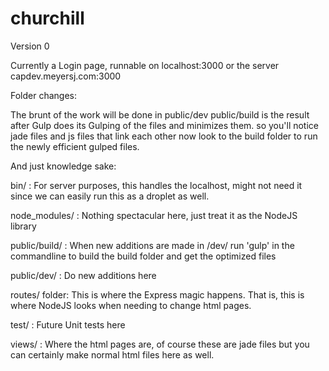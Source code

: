 # churchill

Version 0

Currently a Login page, runnable on localhost:3000
or the server capdev.meyersj.com:3000

Folder changes:

The brunt of the work will be done in public/dev
public/build is the result after Gulp does its Gulping of the files and minimizes them.
so you'll notice jade files and js files that link each other now look to the build
folder to run the newly efficient gulped files.

And just knowledge sake:  

bin/ : For server purposes, this handles the localhost, might not need it since we can easily run this as a 
  droplet as well.
       
node_modules/ : Nothing spectacular here, just treat it as the NodeJS library

public/build/ : When new additions are made in /dev/ run 'gulp' in the commandline to build the build folder
and get the optimized files

public/dev/ : Do new additions here

routes/ folder:  This is where the Express magic happens.  That is, this is where NodeJS looks when needing to 
  change html pages.

test/ :  Future Unit tests here

views/ : Where the html pages are, of course these are jade files but you can certainly make normal html files here
  as well.

